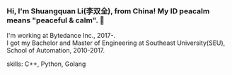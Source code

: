 ### Hi, I'm Shuangquan Li(李双全), from China! My ID peacalm means "peaceful & calm". 👋

I'm working at Bytedance Inc., 2017-.  
I got my Bachelor and Master of Engineering at Southeast University(SEU), School of Automation, 2010-2017.  

skills: C++, Python, Golang  


<!--
**peacalm/peacalm** is a ✨ _special_ ✨ repository because its `README.md` (this file) appears on your GitHub profile.

Here are some ideas to get you started:

- 🔭 I’m currently working on ...
- 🌱 I’m currently learning ...
- 👯 I’m looking to collaborate on ...
- 🤔 I’m looking for help with ...
- 💬 Ask me about ...
- 📫 How to reach me: ...
- 😄 Pronouns: ...
- ⚡ Fun fact: ...
-->
